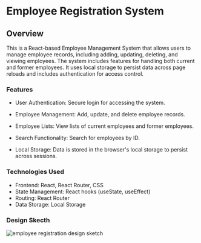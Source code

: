 # Employee Registration System


## Overview

This is a React-based Employee Management System that allows users to manage employee records, including adding, updating, deleting, and viewing employees. The system includes features for handling both current and former employees. It uses local storage to persist data across page reloads and includes authentication for access control.

### Features

* User Authentication: Secure login for accessing the system.

* Employee Management: Add, update, and delete employee records.

* Employee Lists: View lists of current employees and former employees.

* Search Functionality: Search for employees by ID.

* Local Storage: Data is stored in the browser's   local storage to persist across sessions.

### Technologies Used

* Frontend: React, React Router, CSS
* State Management: React hooks (useState, useEffect)
* Routing: React Router
* Data Storage: Local Storage


### Design Skecth
![employee registration design sketch](https://github.com/user-attachments/assets/86cbac6f-19b3-415d-b89f-c1c664c17564)